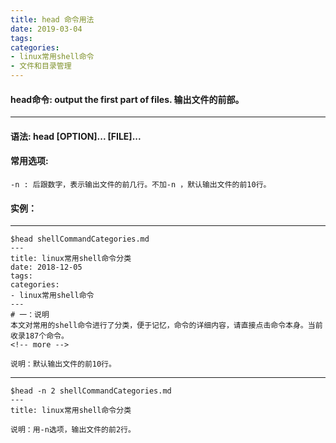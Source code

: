 ```yaml
---
title: head 命令用法
date: 2019-03-04
tags:
categories: 
- linux常用shell命令
- 文件和目录管理
---
```

#### **head命令:**  **output the first part of files. 输出文件的前部。**
---

<!-- more --> 
#### **语法:** head [OPTION]... [FILE]...
#### **常用选项:** 
	-n : 后跟数字，表示输出文件的前几行。不加-n ，默认输出文件的前10行。

#### **实例：** 
---
	$head shellCommandCategories.md 
	---
	title: linux常用shell命令分类
	date: 2018-12-05
	tags:
	categories: 
	- linux常用shell命令
	---
	# 一：说明
	本文对常用的shell命令进行了分类，便于记忆，命令的详细内容，请直接点击命令本身。当前收录187个命令。
	<!-- more -->
	
	说明：默认输出文件的前10行。

---
	$head -n 2 shellCommandCategories.md 
	---
	title: linux常用shell命令分类

	说明：用-n选项，输出文件的前2行。